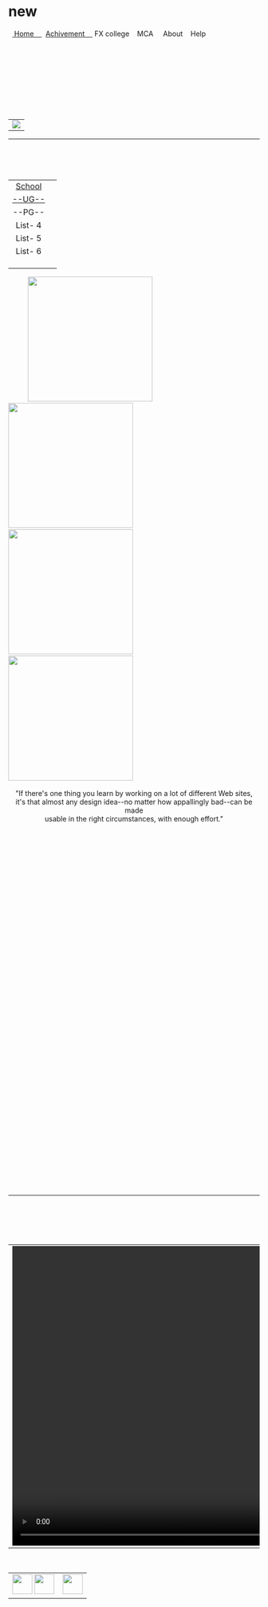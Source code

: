 # new

<!DOCTYPE html PUBLIC "-//W3C//DTD XHTML 1.0 Transitional//EN" "http://www.w3.org/TR/xhtml1/DTD/xhtml1-transitional.dtd">
<html xmlns="http://www.w3.org/1999/xhtml">
<head>
<meta http-equiv="Content-Type" content="text/html; charset=utf-8" />
<title>Untitled Document</title></head>
<style>body{ background-image:url(img/EgINzl.jpg);     background-repeat: no-repeat; } .page-wrap { background:url(img/b2.jpg) no-repeat fixed;      width: 700;  height: auto;      margin: 0 auto;}a:link,a:visited{ text-decoration:none; color:#FFF; display: inline-block;}p{ font-family:"Comic Sans MS", cursive;  font-size:36px; color:#000;  }button{; cursor:pointer;   } q{  right:100px;  top:50px;    }  .d{   top:500px;   right:100px;  }  .f{   color:#069;   font-size:29px;     }    .fo{   color:#06F;   font-size:59px;  }       .fon{   color:#FFF;   font-size:29px;  }  .for:hover{   color:#0CF;   text-shadow:2px 2px 2px  #FFF;  }  div.fixed {    position: fixed;     top:150px;    right: 10px;    width:auto;    border: 3px solid  #FFF;}div.fixe {    position: fixed;    top:10px;    right: 10px;    width:auto;    }.fix {    position: fixed;    top:opx;    left:0;    width:auto;    }  <!--div.a{    position:fixed;   top:-420px;   left:1500px;    right:00px; }--> .b{  position:relative;   top:-420px;   left:500px;    right:00px; } .font{  font-family:"Comic Sans MS", cursive;  font-size:14px; } .h{  border-radius:60px; } .ghost{    display: inline-block;  padding: 8px 40px ;  border: 3px solid #fff;  text-align: center;  outline:none;  border-radius: 10px;  text-decoration: none;  background-color: transparent;  transition: background-color 0.2s ease-out,  color 0.2s ease-out;  color: #fff;}.ghost:hover,.ghost:active {  background-color:#F00;  transition: color 0.3s ease-in,              background-color 0.2s ease-in,              border-color 0.3s ease-in;} .footer{  background-color:#666; }</style>

<body class="page-wrap" marginwidth="900">
<div class="fixe"><table  class="font"align="center"  width="100%" height="80px" ><tr></tr><tr  class="fon" >  <td  class="ghost" ><a href="Home.html"> Home&nbsp;&nbsp;&nbsp;&nbsp;</a><td></td>  </td><td class="ghost"  ><a href="achive.html">Achivement&nbsp;&nbsp;&nbsp;&nbsp;</a></td> <td></td><td class="ghost"> FX college&nbsp;&nbsp;&nbsp;&nbsp;</td><td></td><td class="ghost">MCA&nbsp;&nbsp;&nbsp;&nbsp;</td><td></td><td class="ghost"> About&nbsp;&nbsp;&nbsp;&nbsp;</td><td></td><td class="ghost">Help&nbsp;&nbsp;&nbsp;&nbsp;</td></tr></table></div><p>&nbsp;</p><table ><tr><br /><br /><br /><br /><br /></tr><tr><td ><img src="img/name.png" /></td></tr><tr class="d">  <td  class="f"  >&nbsp;</td></tr></table><hr color="#FFFFFF"><br /><br />  <table width="100%" class="fon" align="left"  >  <tr  >    <td class="ghost" align="center"><a href="school.html"> School</a><br /></td><td></td>  </tr>  <tr>    <td class="ghost"align="center"><a href="ug.html">--UG--</a><br /></td>  </tr>  <tr>    <td class="ghost"align="center">--PG--<br /></td>  </tr>  <tr>    <td class="ghost"align="center">List- 4<br /></td>  </tr>  <tr>    <td class="ghost"align="center">List- 5<br /></td>  </tr>  <tr>    <td class="ghost"align="center">List- 6<br />    </td>  </tr></table><div class="fixed"><table  width="auto" border="10" bordercolor="#666666">  <tr >    <td >    <img class="mySlide" src="E:\webpage\img\m1.jpg" width="250" height="250"/>    <img class="mySlide" src="E:\webpage\img\m2.jpg" width="250" height="250" />    <img class="mySlide" src="E:\webpage\img\m3.jpg" width="250" height="250"/>    <img class="mySlide" src="E:\webpage\img\m4.jpg" width="250" height="250" />    <script> var myIndex=0; cour(); function cour() {  var i;  var x=document.getElementsByClassName("mySlide");  for(i=0;i<x.length;i++)  {   x[i].style.display="none";  }  myIndex++;  if(myIndex>x.length) {myIndex=1}  x[myIndex-1].style.display="block";  setTimeout(cour,3000); } </script> </td>  </tr></table></div><p align="center"  > "If there's one thing you learn by working on a lot of different Web sites,<br /> it's that almost any design idea--no matter how appallingly bad--can be made <br />usable in the right circumstances, with enough effort." </p1><br /><br /><br /><br /><br /><br /><br /><br /><br /><br /><br /><br /><br /><br /><br /><br /><br /><br /><br /><br /><br /><br /><br /><br /><br /><br /><br /><br /><br /><br /><br /><br /><br /><br /><br /><br /><br /><br /><br /><br /><br /><br /><br /><br /><hr color="#FFFFFF"><br /><br /><br /><table class="b" >  <tr>    <td><video width="700px" height="600px" controls >  <source src="E:\webpage\123.mp4" type="video/mp4"></video></td>  </tr></table><table width="100%" >  <tr>    <td class="footer" align="center"> <img src="img/fb.png" width="40px" height="40px" /> <img src="img/google-plus-icon.png" width="40px" height="40px"/>    <img src="img/697029-twitter-512.png" width="40px" height="40px"/></td>      </tr></table></body></html>
